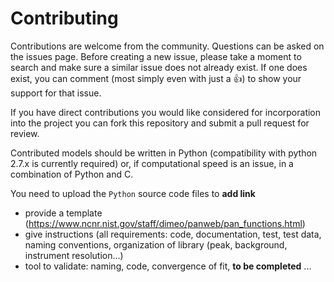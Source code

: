 Contributing
============

Contributions are welcome from the community. Questions can be asked on the issues page. Before creating a new issue, please take a moment to search and make sure a similar issue does not already exist. If one does exist, you can comment (most simply even with just a :+1:) to show your support for that issue.

If you have direct contributions you would like considered for incorporation into the project you can fork this repository and submit a pull request for review.

Contributed models should be written in Python (compatibility with python 2.7.x is currently required) or, if computational speed is an issue, in a combination of Python and C.

You need to upload the `Python` source code files to **add link**

- provide a template (https://www.ncnr.nist.gov/staff/dimeo/panweb/pan_functions.html)
- give instructions (all requirements: code, documentation, test, test data, naming conventions, organization of library (peak, background, instrument resolution...)
- tool to validate: naming, code, convergence of fit, **to be completed** ...
